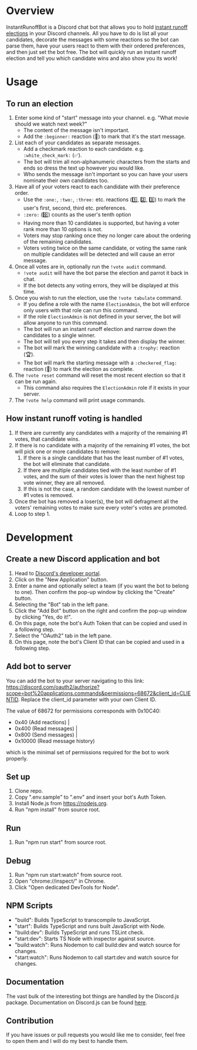 # Overview

InstantRunoffBot is a Discord chat bot that allows you to hold [instant runoff elections](https://en.wikipedia.org/wiki/Instant-runoff_voting) in your Discord channels. All you have to do is list all your candidates, decorate the messages with some reactions so the bot can parse them, have your users react to them with their ordered preferences, and then just set the bot free. The bot will quickly run an instant runoff election and tell you which candidate wins and also show you its work!

# Usage

## To run an election
1. Enter some kind of "start" message into your channel. e.g. "What movie should we watch next week?"
    - The content of the message isn't important.
    - Add the `:beginner:` reaction (🔰) to mark that it's the start message.
2. List each of your candidates as separate messages.
    - Add a checkmark reaction to each candidate. e.g. `:white_check_mark:` (✅).
    - The bot will trim all non-alphanumeric characters from the starts and ends so dress the text up however you would like.
    - Who sends the message isn't important so you can have your users nominate their own candidates too.
3. Have all of your voters react to each candidate with their preference order.
    - Use the `:one:`, `:two:`, `:three:` etc. reactions (1️⃣, 2️⃣, 3️⃣) to mark the user's first, second, third etc. preferences.
    - `:zero:` (0️⃣) counts as the user's tenth option
    - Having more than 10 candidates is supported, but having a voter rank more than 10 options is not.
    - Voters may stop ranking once they no longer care about the ordering of the remaining candidates.
    - Voters voting twice on the same candidate, or voting the same rank on multiple candidates will be detected and will cause an error message.
4. Once all votes are in, optionally run the `!vote audit` command.
    - `!vote audit` will have the bot parse the election and parrot it back in chat.
    - If the bot detects any voting errors, they will be displayed at this time.
5. Once you wish to run the election, use the `!vote tabulate` command.
    - If you define a role with the name `ElectionAdmin`, the bot will enforce only users with that role can run this command.
    - If the role `ElectionAdmin` is not defined in your server, the bot will allow anyone to run this command.
    - The bot will run an instant runoff election and narrow down the candidates to a single winner.
    - The bot will tell you every step it takes and then display the winner.
    - The bot will mark the winning candidate with a `:trophy:` reaction (🏆).
    - The bot will mark the starting message with a `:checkered_flag:` reaction (🏁) to mark the election as complete.
6. The `!vote reset` command will reset the most recent election so that it can be run again.
    - This command also requires the `ElectionAdmin` role if it exists in your server.
7. The `!vote help` command will print usage commands.

## How instant runoff voting is handled
1. If there are currently any candidates with a majority of the remaining #1 votes, that candidate wins.
2. If there is no candidate with a majority of the remaining #1 votes, the bot will pick one or more candidates to remove:
    1. If there is a single candidate that has the least number of #1 votes, the bot will eliminate that candidate.
    2. If there are multiple candidates tied with the least number of #1 votes, and the sum of their votes is lower than the next highest top vote winner, they are all removed.
    3. If this is not the case, a random candidate with the lowest number of #1 votes is removed.
5. Once the bot has removed a loser(s), the bot will defragment all the voters' remaining votes to make sure every voter's votes are promoted.
6. Loop to step 1.

# Development

## Create a new Discord application and bot
1. Head to [Discord's developer portal](https://discord.com/developers/applications).
2. Click on the "New Application" button.
3. Enter a name and optionally select a team (if you want the bot to belong to one). Then confirm the pop-up window by clicking the "Create" button.
4. Selecting the "Bot" tab in the left pane.
5. Click the "Add Bot" button on the right and confirm the pop-up window by clicking "Yes, do it!".
6. On this page, note the bot's Auth Token that can be copied and used in a following step.
7. Select the "OAuth2" tab in the left pane.
8. On this page, note the bot's Client ID that can be copied and used in a following step.

## Add bot to server
You can add the bot to your server navigating to this link: https://discord.com/oauth2/authorize?scope=bot%20applications.commands&permissions=68672&client_id=CLIENTID. Replace the client_id parameter with your own Client ID.

The value of 68672 for permissions corresponds with 0x10C40:
- 0x40 (Add reactions) |
- 0x400 (Read messages) |
- 0x800 (Send messages) |
- 0x10000 (Read message history)

which is the minimal set of permissions required for the bot to work properly.

## Set up
1. Clone repo.
2. Copy ".env.sample" to ".env" and insert your bot's Auth Token.
3. Install Node.js from https://nodejs.org.
4. Run "npm install" from source root.

## Run
1. Run "npm run start" from source root.

## Debug
1. Run "npm run start:watch" from source root.
2. Open "chrome://inspect/" in Chrome.
3. Click "Open dedicated DevTools for Node".

## NPM Scripts
- "build": Builds TypeScript to transcompile to JavaScript.
- "start": Builds TypeScript and runs built JavaScript with Node.
- "build:dev": Builds TypeScript and runs TSLint check.
- "start:dev": Starts TS Node with inspector against source.
- "build:watch": Runs Nodemon to call build:dev and watch source for changes.
- "start:watch": Runs Nodemon to call start:dev and watch source for changes.

## Documentation
The vast bulk of the interesting bot things are handled by the Discord.js package. Documentation on Discord.js can be found [here](https://discordjs.guide).

## Contribution
If you have issues or pull requests you would like me to consider, feel free to open them and I will do my best to handle them.
